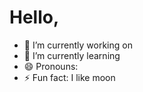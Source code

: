 # Hello,
- 🔭 I’m currently working on 
- 🌱 I’m currently learning 
- 😄 Pronouns:
- ⚡ Fun fact: I like moon


<!--
**jellyfish-261/jellyfish-261** is a ✨ _special_ ✨ repository because its `README.md` (this file) appears on your GitHub profile.

Here are some ideas to get you started:

- 🔭 I’m currently working on ...
- 🌱 I’m currently learning ...
- 👯 I’m looking to collaborate on ...
- 🤔 I’m looking for help with ...
- 💬 Ask me about ...
- 📫 How to reach me: ...
- 😄 Pronouns: ...
- ⚡ Fun fact: ...
-->
